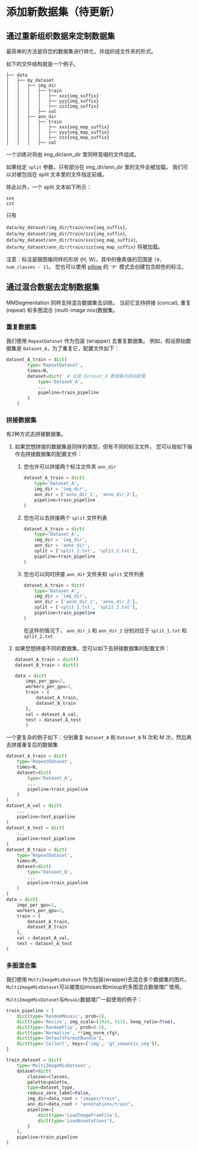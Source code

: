 # 添加新数据集（待更新）

## 通过重新组织数据来定制数据集

最简单的方法是将您的数据集进行转化，并组织成文件夹的形式。

如下的文件结构就是一个例子。

```none
├── data
│   ├── my_dataset
│   │   ├── img_dir
│   │   │   ├── train
│   │   │   │   ├── xxx{img_suffix}
│   │   │   │   ├── yyy{img_suffix}
│   │   │   │   ├── zzz{img_suffix}
│   │   │   ├── val
│   │   ├── ann_dir
│   │   │   ├── train
│   │   │   │   ├── xxx{seg_map_suffix}
│   │   │   │   ├── yyy{seg_map_suffix}
│   │   │   │   ├── zzz{seg_map_suffix}
│   │   │   ├── val

```

一个训练对将由 img_dir/ann_dir 里同样首缀的文件组成。

如果给定 `split` 参数，只有部分在 img_dir/ann_dir 里的文件会被加载。
我们可以对被包括在 split 文本里的文件指定前缀。

除此以外，一个 split 文本如下所示：

```none
xxx
zzz
```

只有

`data/my_dataset/img_dir/train/xxx{img_suffix}`,
`data/my_dataset/img_dir/train/zzz{img_suffix}`,
`data/my_dataset/ann_dir/train/xxx{seg_map_suffix}`,
`data/my_dataset/ann_dir/train/zzz{seg_map_suffix}` 将被加载。

注意：标注是跟图像同样的形状 (H, W)，其中的像素值的范围是 `[0, num_classes - 1]`。
您也可以使用 [pillow](https://pillow.readthedocs.io/en/stable/handbook/concepts.html#palette) 的 `'P'` 模式去创建包含颜色的标注。

## 通过混合数据去定制数据集

MMSegmentation 同样支持混合数据集去训练。
当前它支持拼接 (concat), 重复 (repeat) 和多图混合 (multi-image mix)数据集。

### 重复数据集

我们使用 `RepeatDataset` 作为包装 (wrapper) 去重复数据集。
例如，假设原始数据集是 `Dataset_A`，为了重复它，配置文件如下：

```python
dataset_A_train = dict(
        type='RepeatDataset',
        times=N,
        dataset=dict(  # 这是 Dataset_A 数据集的原始配置
            type='Dataset_A',
            ...
            pipeline=train_pipeline
        )
    )
```

### 拼接数据集

有2种方式去拼接数据集。

1. 如果您想拼接的数据集是同样的类型，但有不同的标注文件，
   您可以按如下操作去拼接数据集的配置文件：

   1. 您也许可以拼接两个标注文件夹 `ann_dir`

      ```python
      dataset_A_train = dict(
          type='Dataset_A',
          img_dir = 'img_dir',
          ann_dir = ['anno_dir_1', 'anno_dir_2'],
          pipeline=train_pipeline
      )
      ```

   2. 您也可以去拼接两个 `split` 文件列表

      ```python
      dataset_A_train = dict(
          type='Dataset_A',
          img_dir = 'img_dir',
          ann_dir = 'anno_dir',
          split = ['split_1.txt', 'split_2.txt'],
          pipeline=train_pipeline
      )
      ```

   3. 您也可以同时拼接 `ann_dir` 文件夹和 `split` 文件列表

      ```python
      dataset_A_train = dict(
          type='Dataset_A',
          img_dir = 'img_dir',
          ann_dir = ['anno_dir_1', 'anno_dir_2'],
          split = ['split_1.txt', 'split_2.txt'],
          pipeline=train_pipeline
      )
      ```

      在这样的情况下， `ann_dir_1` 和 `ann_dir_2` 分别对应于 `split_1.txt` 和 `split_2.txt`

2. 如果您想拼接不同的数据集，您可以如下去拼接数据集的配置文件：

   ```python
   dataset_A_train = dict()
   dataset_B_train = dict()

   data = dict(
       imgs_per_gpu=2,
       workers_per_gpu=2,
       train = [
           dataset_A_train,
           dataset_B_train
       ],
       val = dataset_A_val,
       test = dataset_A_test
       )
   ```

一个更复杂的例子如下：分别重复 `Dataset_A` 和 `Dataset_B` N 次和 M 次，然后再去拼接重复后的数据集

```python
dataset_A_train = dict(
    type='RepeatDataset',
    times=N,
    dataset=dict(
        type='Dataset_A',
        ...
        pipeline=train_pipeline
    )
)
dataset_A_val = dict(
    ...
    pipeline=test_pipeline
)
dataset_A_test = dict(
    ...
    pipeline=test_pipeline
)
dataset_B_train = dict(
    type='RepeatDataset',
    times=M,
    dataset=dict(
        type='Dataset_B',
        ...
        pipeline=train_pipeline
    )
)
data = dict(
    imgs_per_gpu=2,
    workers_per_gpu=2,
    train = [
        dataset_A_train,
        dataset_B_train
    ],
    val = dataset_A_val,
    test = dataset_A_test
)

```

### 多图混合集

我们使用 `MultiImageMixDataset` 作为包装(wrapper)去混合多个数据集的图片。
`MultiImageMixDataset`可以被类似mosaic和mixup的多图混合数据増广使用。

`MultiImageMixDataset`与`Mosaic`数据増广一起使用的例子：

```python
train_pipeline = [
    dict(type='RandomMosaic', prob=1),
    dict(type='Resize', img_scale=(1024, 512), keep_ratio=True),
    dict(type='RandomFlip', prob=0.5),
    dict(type='Normalize', **img_norm_cfg),
    dict(type='DefaultFormatBundle'),
    dict(type='Collect', keys=['img', 'gt_semantic_seg']),
]

train_dataset = dict(
    type='MultiImageMixDataset',
    dataset=dict(
        classes=classes,
        palette=palette,
        type=dataset_type,
        reduce_zero_label=False,
        img_dir=data_root + "images/train",
        ann_dir=data_root + "annotations/train",
        pipeline=[
            dict(type='LoadImageFromFile'),
            dict(type='LoadAnnotations'),
        ]
    ),
    pipeline=train_pipeline
)

```
